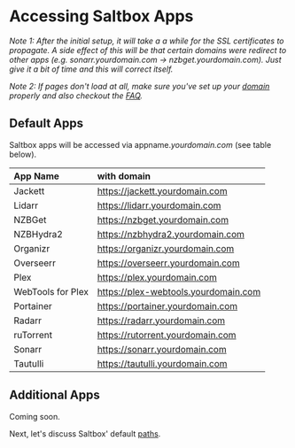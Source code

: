 # Accessing Saltbox Apps

_Note 1: After the initial setup, it will take a a while for the SSL certificates to propagate. A side effect of this will be that certain domains were redirect to other apps (e.g. sonarr.yourdomain.com -> nzbget.yourdomain.com). Just give it a bit of time and this will correct itself._

_Note 2: If pages don't load at all, make sure you've set up your [domain](../../reference/domain.md) properly and also checkout the [FAQ](../../faq/System.md)._

## Default Apps

Saltbox apps will be accessed via appname._yourdomain.com_ (see table below).

| **App  Name**          | **with domain**                           |
|:---------------------- |:----------------------------------------- |
| Jackett                | <https://jackett.yourdomain.com>        |
| Lidarr                 | <https://lidarr.yourdomain.com>         |
| NZBGet                 | <https://nzbget.yourdomain.com>         |
| NZBHydra2              | <https://nzbhydra2.yourdomain.com>      |
| Organizr               | <https://organizr.yourdomain.com>       |
| Overseerr              | <https://overseerr.yourdomain.com>      |
| Plex                   | <https://plex.yourdomain.com>           |
| WebTools for Plex      | <https://plex-webtools.yourdomain.com>  |
| Portainer              | <https://portainer.yourdomain.com>      |
| Radarr                 | <https://radarr.yourdomain.com>         |
| ruTorrent              | <https://rutorrent.yourdomain.com>      |
| Sonarr                 | <https://sonarr.yourdomain.com>         |
| Tautulli               | <https://tautulli.yourdomain.com>       |

## Additional Apps

Coming soon.

Next, let's discuss Saltbox' default [paths](paths.md).

